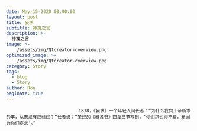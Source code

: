 ```yaml
---
date: May-15-2020 00:00:00
layout: post
title: 妄求
subtitle: 神寓之言
description: >-
  神寓之言
image: >-
    /assets/img/Qtcreator-overview.png
optimized_image: >-
    /assets/img/Qtcreator-overview.png
category: Story
tags:
  - blog
  - Story
author: Ron
paginate: true
---
```


							　　1878，《妄求》一个年轻人问长者：“为什么我向上帝祈求的事，从来没有应验过？”长者说：“圣经的《雅各书》四章三节写到，‘你们求也得不着，是因为你们妄求’。”
							
							
						